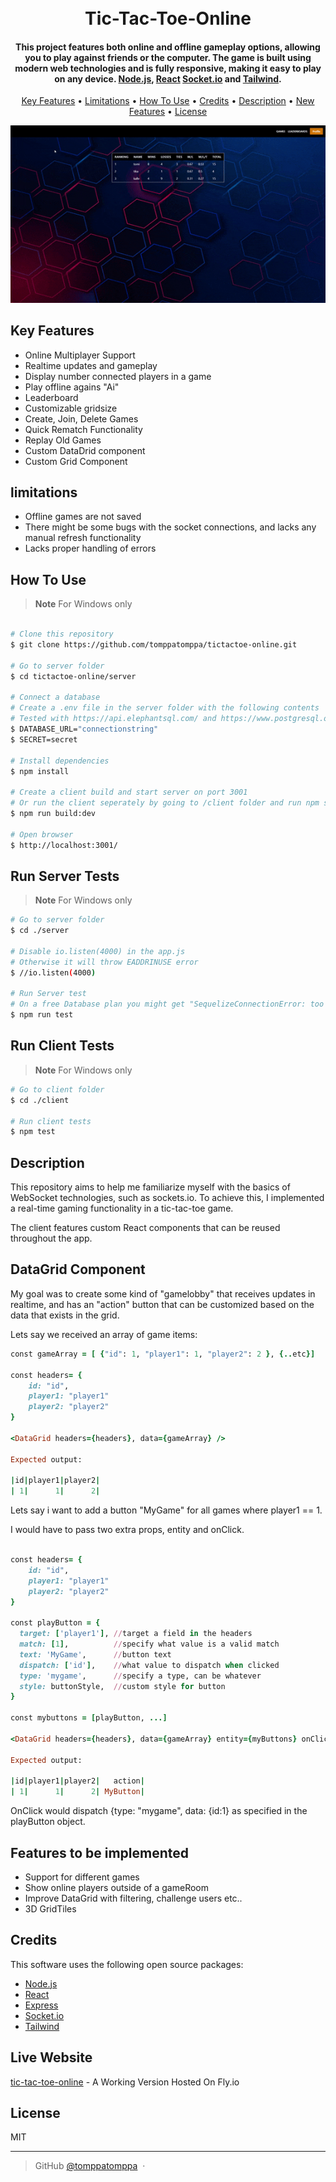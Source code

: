 <h1 align="center">
  <br>
  Tic-Tac-Toe-Online
  <br>
</h1>

<h4 align="center">This project features both online and offline gameplay options, allowing you to play against friends or the computer. The game is built using modern web technologies and is fully responsive, making it easy to play on any device. <a href="https://nodejs.org/en" target="_blank">Node.js</a>, <a href="https://react.dev/" target="_blank">React</a> <a href="https://socket.io/" target="_blank">Socket.io</a> and <a href="https://tailwindcss.com/" target="_blank">Tailwind</a>.</h4>

<p align="center">
  <a href="#key-features">Key Features</a> •
  <a href="#limitations">Limitations</a> •
  <a href="#how-to-use">How To Use</a> •
  <a href="#credits">Credits</a> •
  <a href="#description">Description</a> •
  <a href="#features">New Features</a> •
  <a href="#license">License</a>
</p>

<p align="center">
 <img src="tictactoe.gif" />
</p>

## Key Features

- Online Multiplayer Support
- Realtime updates and gameplay
- Display number connected players in a game
- Play offline agains "Ai"
- Leaderboard
- Customizable gridsize
- Create, Join, Delete Games
- Quick Rematch Functionality
- Replay Old Games
- Custom DataDrid component
- Custom Grid Component

## limitations

- Offline games are not saved
- There might be some bugs with the socket connections, and lacks any manual refresh functionality
- Lacks proper handling of errors

## How To Use

> **Note**
> For Windows only

```bash

# Clone this repository
$ git clone https://github.com/tomppatomppa/tictactoe-online.git

# Go to server folder
$ cd tictactoe-online/server

# Connect a database
# Create a .env file in the server folder with the following contents
# Tested with https://api.elephantsql.com/ and https://www.postgresql.org/
$ DATABASE_URL="connectionstring"
$ SECRET=secret

# Install dependencies
$ npm install

# Create a client build and start server on port 3001
# Or run the client seperately by going to /client folder and run npm start
$ npm run build:dev

# Open browser
$ http://localhost:3001/
```

## Run Server Tests

> **Note**
> For Windows only

```bash
# Go to server folder
$ cd ./server

# Disable io.listen(4000) in the app.js
# Otherwise it will throw EADDRINUSE error
$ //io.listen(4000)

# Run Server test
# On a free Database plan you might get "SequelizeConnectionError: too many connections for role xxxxx" error
$ npm run test

```

## Run Client Tests

> **Note**
> For Windows only

```bash
# Go to client folder
$ cd ./client

# Run client tests
$ npm test

```

## Description

This repository aims to help me familiarize myself with the basics of WebSocket technologies, such as sockets.io. To achieve this, I implemented a real-time gaming functionality in a tic-tac-toe game.

The client features custom React components that can be reused throughout the app.

## DataGrid Component

My goal was to create some kind of "gamelobby" that receives updates in realtime, and has an "action" button that can be customized based on the data that exists in the grid.

Lets say we received an array of game items:

```ruby
const gameArray = [ {"id": 1, "player1": 1, "player2": 2 }, {..etc}]

const headers= {
    id: "id",
    player1: "player1"
    player2: "player2"
}

<DataGrid headers={headers}, data={gameArray} />

Expected output:

|id|player1|player2|
| 1|      1|      2|

```

Lets say i want to add a button "MyGame" for all games where player1 == 1.

I would have to pass two extra props, entity and onClick.

```ruby

const headers= {
    id: "id",
    player1: "player1"
    player2: "player2"
}

const playButton = {
  target: ['player1'], //target a field in the headers
  match: [1],          //specify what value is a valid match
  text: 'MyGame',      //button text
  dispatch: ['id'],    //what value to dispatch when clicked
  type: 'mygame',      //specify a type, can be whatever
  style: buttonStyle,  //custom style for button
}

const mybuttons = [playButton, ...]

<DataGrid headers={headers}, data={gameArray} entity={myButtons} onClick={onClickFunction} />

Expected output:

|id|player1|player2|   action|
| 1|      1|      2| MyButton|


```

OnClick would dispatch {type: "mygame", data: {id:1} as specified in the playButton object.

## Features to be implemented

- Support for different games
- Show online players outside of a gameRoom
- Improve DataGrid with filtering, challenge users etc..
- 3D GridTiles

## Credits

This software uses the following open source packages:

- [Node.js](https://nodejs.org/en)
- [React](https://react.dev/)
- [Express](https://expressjs.com/)
- [Socket.io](https://socket.io/)
- [Tailwind](https://tailwindcss.com/)

## Live Website

[tic-tac-toe-online](https://tictactoe-online.fly.dev/) - A Working Version Hosted On Fly.io

## License

MIT

---

> GitHub [@tomppatomppa](https://github.com/tomppatomppa) &nbsp;&middot;&nbsp;
